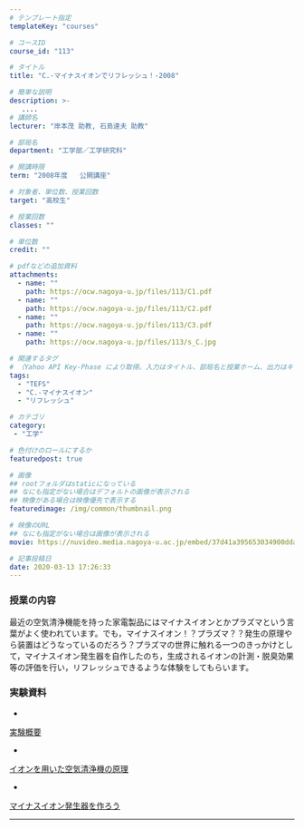 ```yaml
---
# テンプレート指定
templateKey: "courses"

# コースID
course_id: "113"

# タイトル
title: "C.-マイナスイオンでリフレッシュ！-2008"

# 簡単な説明
description: >-
   ....
# 講師名
lecturer: "岸本茂 助教, 石島達夫 助教"

# 部局名
department: "工学部／工学研究科"

# 開講時限
term: "2008年度	公開講座"

# 対象者、単位数、授業回数
target: "高校生"

# 授業回数
classes: ""

# 単位数
credit: ""

# pdfなどの追加資料
attachments:
  - name: "" 
    path: https://ocw.nagoya-u.jp/files/113/C1.pdf
  - name: "" 
    path: https://ocw.nagoya-u.jp/files/113/C2.pdf
  - name: "" 
    path: https://ocw.nagoya-u.jp/files/113/C3.pdf
  - name: "" 
    path: https://ocw.nagoya-u.jp/files/113/s_C.jpg

# 関連するタグ
# （Yahoo API Key-Phase により取得。入力はタイトル、部局名と授業ホーム、出力はキーフレーズ（tags））
tags:
  - "TEFS"
  - "C.-マイナスイオン"
  - "リフレッシュ"

# カテゴリ
category:
 - "工学"

# 色付けのロールにするか
featuredpost: true

# 画像
## rootフォルダはstaticになっている
## なにも指定がない場合はデフォルトの画像が表示される
## 映像がある場合は映像優先で表示する
featuredimage: /img/common/thumbnail.png

# 映像のURL
## なにも指定がない場合は画像が表示される
movie: https://nuvideo.media.nagoya-u.ac.jp/embed/37d41a395653034900dda2923ce862c31e80542d

# 記事投稿日
date: 2020-03-13 17:26:33
---
```


### 授業の内容

最近の空気清浄機能を持った家電製品にはマイナスイオンとかプラズマという言葉がよく使われています。でも，マイナスイオン！？プラズマ？？発生の原理やら装置はどうなっているのだろう？プラズマの世界に触れる一つのきっかけとして，マイナスイオン発生器を自作したのち，生成されるイオンの計測・脱臭効果等の評価を行い，リフレッシュできるような体験をしてもらいます。














### 実験資料


-
[実験概要](https://ocw.nagoya-u.jp/files/113/C1.pdf) 

-
[イオンを用いた空気清浄機の原理](https://ocw.nagoya-u.jp/files/113/C2.pdf) 

-
[マイナスイオン発生器を作ろう](https://ocw.nagoya-u.jp/files/113/C3.pdf) 










-----